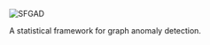 ![SFGAD](https://raw.githubusercontent.com/sudrich/master/doc/img/logo.svg)

A statistical framework for graph anomaly detection.
